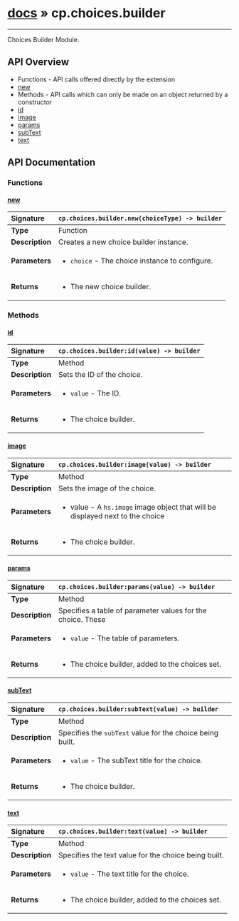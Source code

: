 # [docs](index.md) » cp.choices.builder
---

Choices Builder Module.

## API Overview
* Functions - API calls offered directly by the extension
 * [new](#new)
* Methods - API calls which can only be made on an object returned by a constructor
 * [id](#id)
 * [image](#image)
 * [params](#params)
 * [subText](#subtext)
 * [text](#text)

## API Documentation

### Functions

#### [new](#new)
| <span style="float: left;">**Signature**</span> | <span style="float: left;">`cp.choices.builder.new(choiceType) -> builder` </span>                                                          |
| -----------------------------------------------------|---------------------------------------------------------------------------------------------------------|
| **Type**                                             | Function |
| **Description**                                      | Creates a new choice builder instance. |
| **Parameters**                                       | <ul><li><code>choice</code> - The choice instance to configure.</li></ul> |
| **Returns**                                          | <ul><li>The new choice builder.</li></ul> |

### Methods

#### [id](#id)
| <span style="float: left;">**Signature**</span> | <span style="float: left;">`cp.choices.builder:id(value) -> builder` </span>                                                          |
| -----------------------------------------------------|---------------------------------------------------------------------------------------------------------|
| **Type**                                             | Method |
| **Description**                                      | Sets the ID of the choice. |
| **Parameters**                                       | <ul><li><code>value</code>  - The ID.</li></ul> |
| **Returns**                                          | <ul><li>The choice builder.</li></ul> |

#### [image](#image)
| <span style="float: left;">**Signature**</span> | <span style="float: left;">`cp.choices.builder:image(value) -> builder` </span>                                                          |
| -----------------------------------------------------|---------------------------------------------------------------------------------------------------------|
| **Type**                                             | Method |
| **Description**                                      | Sets the image of the choice. |
| **Parameters**                                       | <ul><li>value - A <code>hs.image</code> image object that will be displayed next to the choice</li></ul> |
| **Returns**                                          | <ul><li>The choice builder.</li></ul> |

#### [params](#params)
| <span style="float: left;">**Signature**</span> | <span style="float: left;">`cp.choices.builder:params(value) -> builder` </span>                                                          |
| -----------------------------------------------------|---------------------------------------------------------------------------------------------------------|
| **Type**                                             | Method |
| **Description**                                      | Specifies a table of parameter values for the choice. These |
| **Parameters**                                       | <ul><li><code>value</code>  - The table of parameters.</li></ul> |
| **Returns**                                          | <ul><li>The choice builder, added to the choices set.</li></ul> |

#### [subText](#subtext)
| <span style="float: left;">**Signature**</span> | <span style="float: left;">`cp.choices.builder:subText(value) -> builder` </span>                                                          |
| -----------------------------------------------------|---------------------------------------------------------------------------------------------------------|
| **Type**                                             | Method |
| **Description**                                      | Specifies the `subText` value for the choice being built. |
| **Parameters**                                       | <ul><li><code>value</code>  - The subText title for the choice.</li></ul> |
| **Returns**                                          | <ul><li>The choice builder.</li></ul> |

#### [text](#text)
| <span style="float: left;">**Signature**</span> | <span style="float: left;">`cp.choices.builder:text(value) -> builder` </span>                                                          |
| -----------------------------------------------------|---------------------------------------------------------------------------------------------------------|
| **Type**                                             | Method |
| **Description**                                      | Specifies the text value for the choice being built. |
| **Parameters**                                       | <ul><li><code>value</code>  - The text title for the choice.</li></ul> |
| **Returns**                                          | <ul><li>The choice builder, added to the choices set.</li></ul> |

